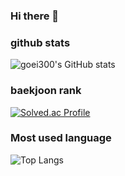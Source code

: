 ### Hi there 👋


### github stats
![goei300's GitHub stats](https://github-readme-stats.vercel.app/api?username=goei300&show_icons=true&theme=highcontrast)

### baekjoon rank
[![Solved.ac Profile](http://mazassumnida.wtf/api/generate_badge?boj=goei300)](https://solved.ac/goei300)

### Most used language
![Top Langs](https://github-readme-stats.vercel.app/api/top-langs/?username=goei300&theme=dark)



<!--
**goei300/goei300** is a ✨ _special_ ✨ repository because its `README.md` (this file) appears on your GitHub profile.

Here are some ideas to get you started:

- 🔭 I’m currently working on ...
- 🌱 I’m currently learning ...
- 👯 I’m looking to collaborate on ...
- 🤔 I’m looking for help with ...
- 💬 Ask me about ...
- 📫 How to reach me: ...
- 😄 Pronouns: ...
- ⚡ Fun fact: ...
-->
